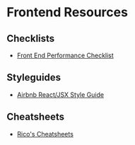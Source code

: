 # Frontend Resources

## Checklists
- [Front End Performance Checklist](https://github.com/drublic/checklist)

## Styleguides
- [Airbnb React/JSX Style Guide](https://github.com/airbnb/javascript/tree/master/react)

## Cheatsheets
- [Rico's Cheatsheets](http://ricostacruz.com/cheatsheets/)
